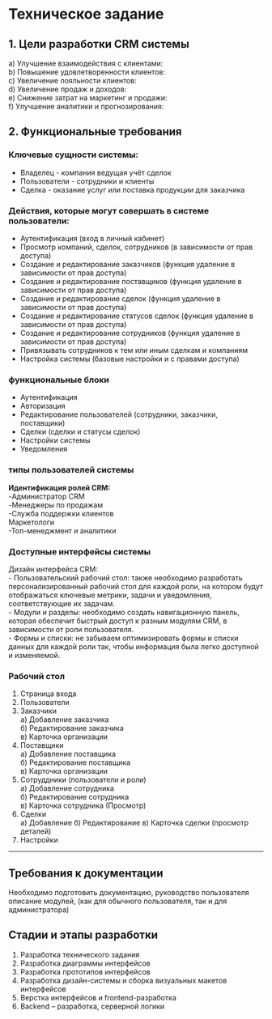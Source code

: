 # Техническое задание

## 1.	Цели разработки CRM системы

a)	Улучшение взаимодействия с клиентами: <br>
b)	Повышение удовлетворенности клиентов: <br>
c)	Увеличение лояльности клиентов: <br>
d)	Увеличение продаж и доходов: <br>
e)	Снижение затрат на маркетинг и продажи: <br>
f)	Улучшение аналитики и прогнозирования: <br>
## 2.	Функциональные требования
###  Ключевые сущности системы:
* Владелец - компания ведущая учёт сделок
* Пользователи - сотрудники и клиенты
* Сделка - оказание услуг или поставка продукции для заказчика 
### Действия, которые могут совершать в системе пользователи:
* Аутентификация (вход в личный кабинет)
* Просмотр компаний, сделок, сотрудников (в зависимости от прав доступа)
* Создание и редактирование заказчиков (функция удаление в зависимости от прав доступа)
* Создание и редактирование поставщиков (функция удаление в зависимости от прав доступа)
* Создание и редактирование сделок (функция удаление в зависимости от прав доступа)
* Создание и редактирование статусов сделок (функция удаление в зависимости от прав доступа)
* Создание и редактирование сотрудников (функция удаление в зависимости от прав доступа)
* Привязывать сотрудников к тем или иным сделкам и компаниям
* Настройка системы (базовые настройки и с правами доступа)

### функциональные блоки
 * Аутентификация 
 * Авторизация
 * Редактирование пользователей (сотрудники, заказчики, поставщики)
 * Сделки (сделки и статусы сделок)
 *  Настройки системы
 * Уведомления

### типы пользователей системы
**Идентификация ролей CRM:**
		<br> -Администратор CRM <br>
		-Менеджеры по продажам <br>
		-Служба поддержки клиентов<br>
		Маркетологи<br>
		-Топ-менеджмент и аналитики

### Доступные интерфейсы системы
Дизайн интерфейса CRM:<br>
		- Пользовательский рабочий стол: также необходимо разработать персонализированный рабочий стол для каждой роли, на котором будут отображаться ключевые метрики, задачи и уведомления, соответствующие их задачам.<br>
		- Модули и разделы: необходимо создать навигационную панель, которая обеспечит быстрый доступ к разным модулям CRM, в зависимости от роли пользователя. <br>
		- Формы и списки: не забываем оптимизировать формы и списки данных для каждой роли так, чтобы информация была легко доступной и изменяемой.


### Рабочий стол
1. Страница входа
2. Пользователи
3. Заказчики <br>
а) Добавление заказчика <br>
б) Редактирование заказчика <br>
в) Карточка организации <br>
4. Поставщики <br>
а) Добавление поставщика <br>
б) Редактирование поставщика <br>
в) Карточка организации <br>
5. Сотруддники (пользователи  и роли) <br>
а) Добавление сотрудника <br>
б) Редактирование сотрудника <br>
в) Карточка сотрудника (Просмотр)
6. Сделки <br>
а) Добавление 
б) Редактирование
в) Карточка сделки (просмотр деталей)
7. Настройки
---
## Требования к документации
Необходимо подготовить документацию, руководство пользователя описание модулей, (как для обычного пользователя, так и для администратора)
## Cтадии и этапы разработки
1.	Разработка технического задания 
2.	Разработка диаграммы интерфейсов
3.	Разработка прототипов интерфейсов
4.	Разработка дизайн-системы и сборка визуальных макетов интерфейсов
5.	Верстка интерфейсов и frontend-разработка 
6.	Backend – разработка, серверной логики 

